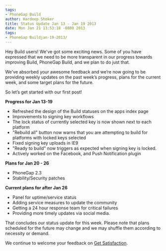 ```yaml
---
tags:
- PhoneGap Build
author: Hardeep Shoker
title: Status Update Jan 13 - Jan 19 2013
date: Mon Jan 21 13:53:18 -0800 2013
tags:
- PhoneGap Buildjan-19-2013/
---
```


Hey Build users! We've got some exciting news. Some of you have
expressed that we need to be more transparent in our progress towards
improving Build, PhoneGap Build, and we plan to do just that.            

We've absorbed your awesome feedback and we’re now going to be
providing weekly updates on the past week’s progress, plans for the
current week, and some target plans for the future.

So let’s get started with our first post!

**Progress for Jan 13-19**

- Refreshed the design of the Build statuses on the apps index page
- Improvements to signing key workflows
- The lock status of currently selected key is now shown next to each platform
- "Rebuild all" button now warns that you are attempting to build for platforms with locked keys selected
- Fixed signing key uploads in IE9
- "Ready to build" now triggers as expected when signing key is locked.
- Actively worked on the Facebook, and Push Notification plugin

**Plans for Jan 20 - 26**

- PhoneGap 2.3
- Stability/Security patches

**Current plans for after Jan 26**

- Panel for uptime/service status
- Adding service measures to update the community 
- Getting a 24 hour response team for critical failures
- Providing more timely updates via social media.

That concludes our status update for this week. Please note that plans
scheduled for the future may change and we may shuffle them according
to necessity or demand.

We continue to welcome your feedback on
[Get Satisfaction](http://community.phonegap.com/nitobi).
